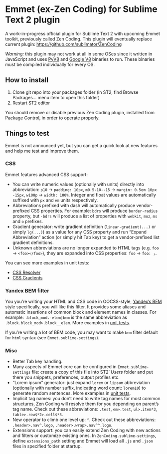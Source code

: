 # Emmet (ex-Zen Coding) for Sublime Text 2 plugin

A work-in-progress official plugin for Sublime Text 2 with upcoming Emmet toolkit, previously called Zen Coding. This plugin will eventually replace current plugin: https://github.com/sublimator/ZenCoding

*Warning:* this plugin may not work at all in some OSes since it written in JavaScript and uses [PyV8](http://code.google.com/p/pyv8/) and [Google V8](https://developers.google.com/v8/) binaries to run. These binaries must be compiled individually for every OS.

## How to install

1. Clone git repo into your packages folder (in ST2, find Browse Packages... menu item to open this folder)
2. Restart ST2 editor

You should remove or disable previous Zen Coding plugin, installed from Package Control, in order to operate properly.

## Things to test

Emmet is not announced yet, but you can get a quick look at new features and help me test and improve them.

### CSS

Emmet features advanced CSS support:

* You can write numeric values (optionally with units) directly into abbreviation: `p10` → `padding: 10px`, `m0.5-10--15` → `margin: 0.5em 10px -15px`, `w100p` → `width: 100%`. Integer and float values are automatically suffixed with `px` and `em` units respectively.
* Abbreviations prefixed with dash will automatically produce vendor-prefixed CSS properties. For example: `bdrs` will produce `border-radius` property, but `-bdrs` will produce a list of properties with `webkit`, `moz`, `ms` and `o` prefixes.
* Gradient generator: write gradient definition (`linear-gradient(...)` or simply `lg(...)`) as a value for any CSS property and run “Expand Abbreviation” action (or simply hit Tab key) to get a vendor-prefixed list gradient definitions.
* Unknown abbreviations are no longer expanded to HTML tags (e.g. `foo` → `<foo></foo>`), they are expanded into CSS properties: `foo` → `foo: ;`.

You can see more examples in unit tests:
* [CSS Resolver](https://github.com/sergeche/zen-coding/blob/v0.7.1/javascript/unittest/tests/css-resolver.js)
* [CSS Gradients](https://github.com/sergeche/zen-coding/blob/v0.7.1/javascript/unittest/tests/cssGradient.js)

### Yandex BEM filter

You you’re writing your HTML and CSS code in OOCSS-style, [Yandex’s BEM](http://coding.smashingmagazine.com/2012/04/16/a-new-front-end-methodology-bem/) style specifically, you will like this filter. It provides some aliases and automatic insertions of common block and element names in classes. For example: `.block_mod.-elem|bem` is the same abbreviation as `.block.block_mod>.block__elem`. More examples in [unit tests](https://github.com/sergeche/zen-coding/blob/v0.7.1/javascript/unittest/tests/filters.js#L19).

If you’re writing a lot of BEM code, you may want to make `bem` filter default for `html` syntax (see `Emmet.sublime-settings`).

### Misc

* Better Tab key handling.
* Many aspects of Emmet core can be configured in `Emmet.sublime-settings` file: create a copy of this file into ST2’ _Users_ folder and put there you snippets, preferences, output profiles etc.
* “Lorem ipsum” generator: just expand `lorem` or `lipsum` abbreviation (optionally with number suffix, indicating word count: `lorem10`) to generate random sentences. More examples in [unit tests](https://github.com/sergeche/zen-coding/blob/v0.7.1/javascript/unittest/tests/generators.js). 
* Implicit tag names: you don’t need to write tag names for most common structures, Zen Coding will resolve them for you depending on parent’s tag name. Check out these abbreviations: `.test`, `em>.test`, `ul>.item*3`, `table>.row$*2>.cell$*3`.
* New operator to climb one level up: `^`. Check out these abbreviations: `.header>.nav^.logo`,  `.header>.wrap>.nav^^.logo`.
* Extensions support: you can easily extend Zen Coding with new actions and filters or customize existing ones. In `ZenCoding.sublime-settings`, define `extensions_path` setting and Emmet will load all `.js` and `.json` files in specified folder at startup.
